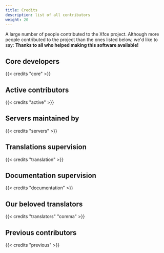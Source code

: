 ```yaml
---
title: Credits
description: list of all contributors
weight: 20
---
```


A large number of people contributed to the Xfce project. Although more people contributed to the project than the ones listed below, we'd like to say: **Thanks to all who helped making this software available!**

## Core developers

{{< credits "core" >}}

## Active contributors

{{< credits "active" >}}

## Servers maintained by

{{< credits "servers" >}}

## Translations supervision

{{< credits "translation" >}}

## Documentation supervision

{{< credits "documentation" >}}

## Our beloved translators

{{< credits "translators" "comma" >}}

## Previous contributors

{{< credits "previous" >}}
